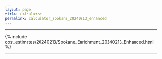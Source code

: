 ```yaml
---
layout: page
title: Calculator
permalink: calculator_spokane_20240213_enhanced
---
```


___

{% include cost_estimates/20240213/Spokane_Enrichment_20240213_Enhanced.html %}

___

